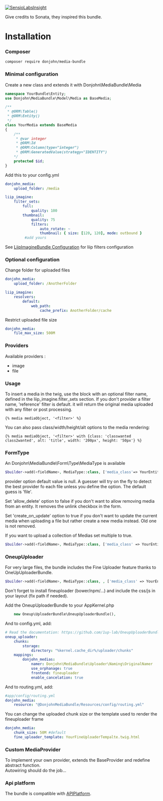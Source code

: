 [![SensioLabsInsight](https://insight.sensiolabs.com/projects/2d30fe72-c272-4072-a843-17d798b65416/mini.png)](https://insight.sensiolabs.com/projects/2d30fe72-c272-4072-a843-17d798b65416)

Give credits to Sonata, they inspired this bundle.

Installation
=============


### Composer

```bash
composer require donjohn/media-bundle
```

### Minimal configuration

Create a new class and extends it with Donjohn\MediaBundle\Media
```php
namespace YourBundle\Entity;
use Donjohn\MediaBundle\Model\Media as BaseMedia;

/**
 * @ORM\Table()
 * @ORM\Entity()
 */
class YourMedia extends BaseMedia
{
    /**
     * @var integer
     * @ORM\Id
     * @ORM\Column(type="integer")
     * @ORM\GeneratedValue(strategy="IDENTITY")
    */
    protected $id;
}
```

Add this to your config.yml
```yaml
donjohn_media:
    upload_folder: /media

liip_imagine:
    filter_sets:
        full: 
            quality: 100
        thumbnail:
            quality: 75
            filters:
                auto_rotate: ~
                thumbnail: { size: [120, 120], mode: outbound }
         #add yours
```

See [LiipImagineBundle Configuration](http://symfony.com/doc/current/bundles/LiipImagineBundle/configuration.html) for liip filters configuration

### Optional configuration

Change folder for uploaded files
```yaml
donjohn_media:
    upload_folder: /AnotherFolder

liip_imagine:
    resolvers:
        default:
            web_path:
                cache_prefix: AnotherFolder/cache
```

Restrict uploaded file size
```yaml
donjohn_media:
    file_max_size: 500M
```


### Providers
Available providers :
 - image
 - file


### Usage
To insert a media in the twig, use the block with an optional filter name, defined in the liip_imagine.filter_sets section.
If you don't provider a filter name, 'reference' filter is default. it will return the original media uploaded with any filter or post processing.
```twig
{% media mediaObject, '<filter>' %}
```
You can also pass class/width/height/alt options to the media rendering:
```twig
{% media mediaObject, '<filter>' with {class: 'classwanted class2wanted', alt: 'title', width: '200px', height: '50px'} %}
```


### FormType
An Donjohn\MediaBundle\Form\Type\MediaType is available
```php
$builder->add(<fieldName>, MediaType::class, ['media_class'=> YourEntity::class] );
```

provider option default value is null. A guesser will try on the fly to detect the best provider fo each file unless you define the option. The default guess is 'file'.

Set 'allow_delete' option to false if you don't want to allow removing media from an entity. It removes the unlink checkbox in the form.

Set 'create_on_update' option to true if you don't want to update the current media when uploading a file but rather create a new media instead. Old one is not removed.
  
If you want to upload a collection of Medias set multiple to true.
```php
$builder->add(<fieldName>, MediaType::class, ['media_class' => YourEntity::class, 'multiple' => true ] );
```

### OneupUploader
For very large files, the bundle includes the Fine Uploader feature thanks to OneUpUploaderBundle.
```php
$builder->add(<fieldName>, MediaType::class, , ['media_class' => YourEntity::class, 'fine_uploader' => true, 'multiple' => <true|false> ] );
```
Don't forget to install fineuploader (bower/npm/...) and include the css/js in your layout (fix path if needed). 


Add the OneupUploaderBundle to your AppKernel.php
```PHP
    new Oneup\UploaderBundle\OneupUploaderBundle(),
```
And to config.yml, add:
```yaml
# Read the documentation: https://github.com/1up-lab/OneupUploaderBundle/blob/master/Resources/doc/index.md
oneup_uploader:
    chunks:
        storage:
            directory: "%kernel.cache_dir%/uploader/chunks"
    mappings:
        donjohn_medias:
            namer: Donjohn\MediaBundle\Uploader\Naming\OriginalNamer
            use_orphanage: true
            frontend: fineuploader
            enable_cancelation: true

```

And to routing.yml, add:
```yaml
#app/config/routing.yml
donjohn_media:
    resource: "@DonjohnMediaBundle/Resources/config/routing.yml"
```

You can change the uploaded chunk size or the template used to render the fineuploader frame
```yaml
donjohn_media:
    chunk_size: 50M #default
    fine_uploader_template: YourFineUploaderTempalte.twig.html
```


### Custom MediaProvider
To implement your own provider, extends the BaseProvider and redefine abstract function.  
Autowiring should do the job...



### Api platform
The bundle is compatible with [APIPlatform](https://api-platform.com/).

